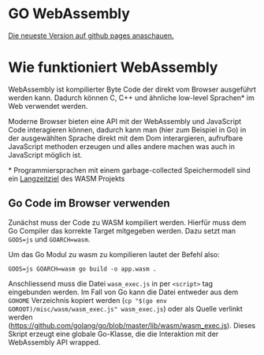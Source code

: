 # GO WebAssembly

[Die neueste Version auf github pages anaschauen.](https://heggig.github.io/wasm-projektarbeit/)

# Wie funktioniert WebAssembly

WebAssembly ist kompilierter Byte Code der direkt vom Browser ausgeführt werden kann.
Dadurch können C, C++ und ähnliche low-level Sprachen* im Web verwendet werden.

Moderne Browser bieten eine API mit der WebAssembly und JavaScript Code interagieren können, dadurch
kann man (hier zum Beispiel in Go) in der ausgewählten Sprache direkt mit dem Dom interargieren,
aufrufbare JavaScript methoden erzeugen und alles andere machen was auch in JavaScript möglich ist.

\* Programmiersprachen mit einem garbage-collected Speichermodell sind ein [Langzeitziel](https://webassembly.org/docs/high-level-goals/) des WASM Projekts

## Go Code im Browser verwenden

Zunächst muss der Code zu WASM kompiliert werden. Hierfür muss dem Go Compiler das korrekte
Target mitgegeben werden. Dazu setzt man `GOOS=js` und `GOARCH=wasm`.

Um das Go Modul zu wasm zu kompilieren lautet der Befehl also:
```shell
GOOS=js GOARCH=wasm go build -o app.wasm .
```

Anschliessend muss die Datei `wasm_exec.js` in per `<script>` tag eingebunden werden.
Im Fall von Go kann die Datei entweder aus dem `GOHOME` Verzeichnis kopiert werden 
(`cp "$(go env GOROOT)/misc/wasm/wasm_exec.js" wasm_exec.js`) oder als Quelle verlinkt 
werden (https://github.com/golang/go/blob/master/lib/wasm/wasm_exec.js). Dieses 
Skript erzeugt eine globale Go-Klasse, die die Interaktion mit der WebAssembly API wrapped.

